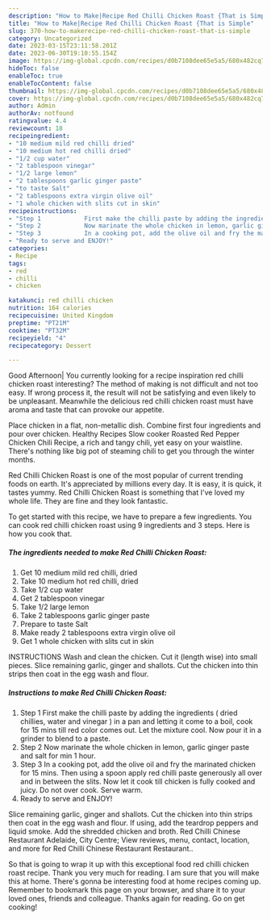 ```yaml
---
description: "How to Make|Recipe Red Chilli Chicken Roast {That is Simple"
title: "How to Make|Recipe Red Chilli Chicken Roast {That is Simple"
slug: 370-how-to-makerecipe-red-chilli-chicken-roast-that-is-simple
category: Uncategorized
date: 2023-03-15T23:11:58.201Z
date: 2023-06-30T19:10:55.154Z
image: https://img-global.cpcdn.com/recipes/d0b7108dee65e5a5/680x482cq70/red-chilli-chicken-roast-recipe-main-photo.jpg
hideToc: false
enableToc: true
enableTocContent: false
thumbnail: https://img-global.cpcdn.com/recipes/d0b7108dee65e5a5/680x482cq70/red-chilli-chicken-roast-recipe-main-photo.jpg
cover: https://img-global.cpcdn.com/recipes/d0b7108dee65e5a5/680x482cq70/red-chilli-chicken-roast-recipe-main-photo.jpg
author: Admin
authorAv: notfound
ratingvalue: 4.4
reviewcount: 18
recipeingredient:
- "10 medium mild red chilli dried"
- "10 medium hot red chilli dried"
- "1/2 cup water"
- "2 tablespoon vinegar"
- "1/2 large lemon"
- "2 tablespoons garlic ginger paste"
- "to taste Salt"
- "2 tablespoons extra virgin olive oil"
- "1 whole chicken with slits cut in skin"
recipeinstructions:
- "Step 1            First make the chilli paste by adding the ingredients ( dried chillies, water and vinegar ) in a pan and letting it come to a boil, cook for 15 mins till red color comes out. Let the mixture cool. Now pour it in a grinder to blend to a paste."
- "Step 2            Now marinate the whole chicken in lemon, garlic ginger paste and salt for min 1 hour."
- "Step 3            In a cooking pot, add the olive oil and fry the marinated chicken for 15 mins. Then using a spoon apply red chilli paste generously all over and in between the slits. Now let it cook till chicken is fully cooked and juicy. Do not over cook. Serve warm."
- "Ready to serve and ENJOY!"
categories:
- Recipe
tags:
- red
- chilli
- chicken

katakunci: red chilli chicken 
nutrition: 164 calories
recipecuisine: United Kingdom
preptime: "PT21M"
cooktime: "PT32M"
recipeyield: "4"
recipecategory: Dessert

---
```



Good Afternoon| You currently looking for a recipe inspiration red chilli chicken roast interesting? The method of making is not difficult and not too easy. If wrong process it, the result will not be satisfying and even likely to be unpleasant. Meanwhile the delicious red chilli chicken roast must have aroma and taste that can provoke our appetite.





Place chicken in a flat, non-metallic dish. Combine first four ingredients and pour over chicken. Healthy Recipes Slow cooker Roasted Red Pepper Chicken Chili Recipe, a rich and tangy chili, yet easy on your waistline. There&#39;s nothing like big pot of steaming chili to get you through the winter months.

Red Chilli Chicken Roast is one of the most popular of current trending foods on earth. It's appreciated by millions every day. It is easy, it is quick, it tastes yummy. Red Chilli Chicken Roast is something that I've loved my whole life. They are fine and they look fantastic.


To get started with this recipe, we have to prepare a few ingredients. You can cook red chilli chicken roast using 9 ingredients and 3 steps. Here is how you cook that.

<!--inarticleads1-->

##### The ingredients needed to make Red Chilli Chicken Roast:

1. Get 10 medium mild red chilli, dried
1. Take 10 medium hot red chilli, dried
1. Take 1/2 cup water
1. Get 2 tablespoon vinegar
1. Take 1/2 large lemon
1. Take 2 tablespoons garlic ginger paste
1. Prepare to taste Salt
1. Make ready 2 tablespoons extra virgin olive oil
1. Get 1 whole chicken with slits cut in skin


INSTRUCTIONS Wash and clean the chicken. Cut it (length wise) into small pieces. Slice remaining garlic, ginger and shallots. Cut the chicken into thin strips then coat in the egg wash and flour. 

<!--inarticleads2-->

##### Instructions to make Red Chilli Chicken Roast:

1. Step 1            First make the chilli paste by adding the ingredients ( dried chillies, water and vinegar ) in a pan and letting it come to a boil, cook for 15 mins till red color comes out. Let the mixture cool. Now pour it in a grinder to blend to a paste.
1. Step 2            Now marinate the whole chicken in lemon, garlic ginger paste and salt for min 1 hour.
1. Step 3            In a cooking pot, add the olive oil and fry the marinated chicken for 15 mins. Then using a spoon apply red chilli paste generously all over and in between the slits. Now let it cook till chicken is fully cooked and juicy. Do not over cook. Serve warm.
1. Ready to serve and ENJOY!

Slice remaining garlic, ginger and shallots. Cut the chicken into thin strips then coat in the egg wash and flour. If using, add the teardrop peppers and liquid smoke. Add the shredded chicken and broth. Red Chilli Chinese Restaurant Adelaide, City Centre; View reviews, menu, contact, location, and more for Red Chilli Chinese Restaurant Restaurant.. 

So that is going to wrap it up with this exceptional food red chilli chicken roast recipe. Thank you very much for reading. I am sure that you will make this at home. There's gonna be interesting food at home recipes coming up. Remember to bookmark this page on your browser, and share it to your loved ones, friends and colleague. Thanks again for reading. Go on get cooking!

